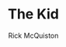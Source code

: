 ---
layout: video
video_source: 1_ESPNSportsCenter_TheKid_h264.f4v
title: The Kid
client: ESPN
author: Rick McQuiston
home: yes
credits:
  - Brian Buckley, Director
  - Frank Tadaro, Director
  - Rick McQuiston, C.D./Art Director
---